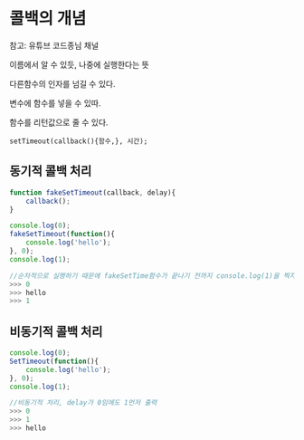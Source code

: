 # 콜백의 개념

참고: 유튜브 코드종님 채널

이름에서 알 수 있듯, 나중에 실행한다는 뜻

다른함수의 인자를 넘길 수 있다.

변수에 함수를 넣을 수 있따. 

함수를 리턴값으로 줄 수 있다. 

~~~ 
setTimeout(callback(){함수,}, 시간);
~~~

## 동기적 콜백 처리

~~~ javascript
function fakeSetTimeout(callback, delay){
	callback();
}

console.log(0);
fakeSetTimeout(function(){
	console.log('hello');
}, 0);
console.log(1);

//순차적으로 실행하기 때문에 fakeSetTime함수가 끝나기 전까지 console.log(1)을 찍지 않는다.
>>> 0
>>> hello
>>> 1
~~~

## 비동기적 콜백 처리

~~~ javascript
console.log(0);
SetTimeout(function(){
	console.log('hello');
}, 0);
console.log(1);

//비동기적 처리, delay가 0임에도 1먼저 출력
>>> 0
>>> 1
>>> hello
~~~

